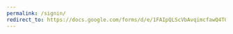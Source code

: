 ```yaml
---
permalink: /signin/
redirect_to: https://docs.google.com/forms/d/e/1FAIpQLScVbAvqimcfawQ4TOW2mZlieH7AcnEmJqUQPYhy-X4XWZRqaQ/viewform?usp=sf_link
---
```

